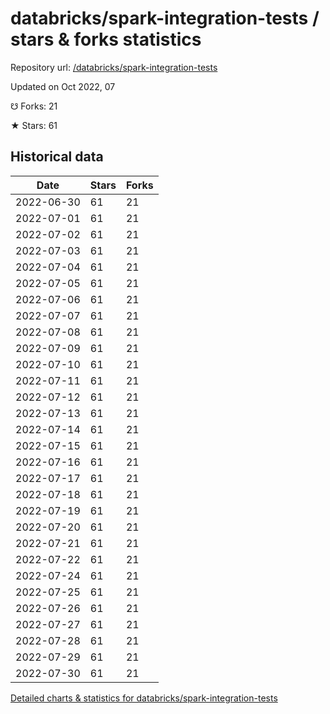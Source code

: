 # databricks/spark-integration-tests / stars & forks statistics

Repository url: [/databricks/spark-integration-tests](https://github.com/databricks/spark-integration-tests)

Updated on Oct 2022, 07

☋ Forks: 21

★ Stars: 61

## Historical data
| Date | Stars | Forks |
|------|-------|-------|
| 2022-06-30 | 61 | 21 | 
| 2022-07-01 | 61 | 21 | 
| 2022-07-02 | 61 | 21 | 
| 2022-07-03 | 61 | 21 | 
| 2022-07-04 | 61 | 21 | 
| 2022-07-05 | 61 | 21 | 
| 2022-07-06 | 61 | 21 | 
| 2022-07-07 | 61 | 21 | 
| 2022-07-08 | 61 | 21 | 
| 2022-07-09 | 61 | 21 | 
| 2022-07-10 | 61 | 21 | 
| 2022-07-11 | 61 | 21 | 
| 2022-07-12 | 61 | 21 | 
| 2022-07-13 | 61 | 21 | 
| 2022-07-14 | 61 | 21 | 
| 2022-07-15 | 61 | 21 | 
| 2022-07-16 | 61 | 21 | 
| 2022-07-17 | 61 | 21 | 
| 2022-07-18 | 61 | 21 | 
| 2022-07-19 | 61 | 21 | 
| 2022-07-20 | 61 | 21 | 
| 2022-07-21 | 61 | 21 | 
| 2022-07-22 | 61 | 21 | 
| 2022-07-24 | 61 | 21 | 
| 2022-07-25 | 61 | 21 | 
| 2022-07-26 | 61 | 21 | 
| 2022-07-27 | 61 | 21 | 
| 2022-07-28 | 61 | 21 | 
| 2022-07-29 | 61 | 21 | 
| 2022-07-30 | 61 | 21 | 


[Detailed charts & statistics for databricks/spark-integration-tests](https://reviewgithub.com/rep/databricks/spark-integration-tests)
